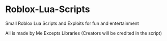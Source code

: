 # Roblox-Lua-Scripts
Small Roblox Lua Scripts and Exploits for fun and entertainment

All is made by Me Excepts Libraries (Creators will be credited in the script)
